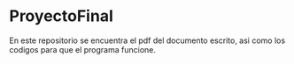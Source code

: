 # ProyectoFinal
En este repositorio se encuentra el pdf del documento escrito, asi como los codigos para que el programa funcione. 
